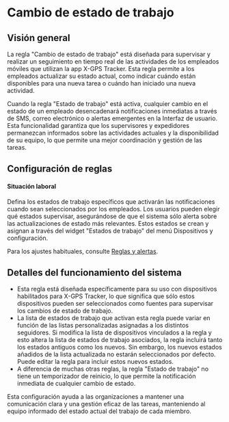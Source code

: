 # Cambio de estado de trabajo

## Visión general

La regla "Cambio de estado de trabajo" está diseñada para supervisar y realizar un seguimiento en tiempo real de las actividades de los empleados móviles que utilizan la app X-GPS Tracker. Esta regla permite a los empleados actualizar su estado actual, como indicar cuándo están disponibles para una nueva tarea o cuándo han iniciado una nueva actividad.

Cuando la regla "Estado de trabajo" está activa, cualquier cambio en el estado de un empleado desencadenará notificaciones inmediatas a través de SMS, correo electrónico o alertas emergentes en la Interfaz de usuario. Esta funcionalidad garantiza que los supervisores y expedidores permanezcan informados sobre las actividades actuales y la disponibilidad de su equipo, lo que permite una mejor coordinación y gestión de las tareas.

## Configuración de reglas

#### Situación laboral

Defina los estados de trabajo específicos que activarán las notificaciones cuando sean seleccionados por los empleados. Los usuarios pueden elegir qué estados supervisar, asegurándose de que el sistema sólo alerta sobre las actualizaciones de estado más relevantes. Estos estados se crean y asignan a través del widget "Estados de trabajo" del menú Dispositivos y configuración.

Para los ajustes habituales, consulte [Reglas y alertas](../).

## Detalles del funcionamiento del sistema

* Esta regla está diseñada específicamente para su uso con dispositivos habilitados para X-GPS Tracker, lo que significa que sólo estos dispositivos pueden ser seleccionados como fuentes para supervisar los cambios de estado de trabajo.
* La lista de estados de trabajo que activan esta regla puede variar en función de las listas personalizadas asignadas a los distintos seguidores. Si modifica la lista de dispositivos vinculados a la regla y esto altera la lista de estados de trabajo asociados, la regla incluirá tanto los estados antiguos como los nuevos. Sin embargo, los nuevos estados añadidos de la lista actualizada no estarán seleccionados por defecto. Puede editar la regla para incluir estos nuevos estados.
* A diferencia de muchas otras reglas, la regla "Estado de trabajo" no tiene un temporizador de reinicio, lo que permite la notificación inmediata de cualquier cambio de estado.

Esta configuración ayuda a las organizaciones a mantener una comunicación clara y una gestión eficaz de las tareas, manteniendo al equipo informado del estado actual del trabajo de cada miembro.
